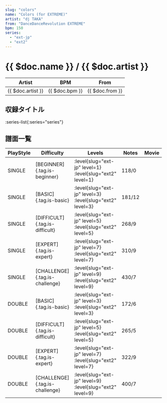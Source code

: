 ```yaml
---
slug: "colors"
name: "Colors (for EXTREME)"
artist: "dj TAKA"
from: "DanceDanceRevolution EXTREME"
bpm: 150
series:
  - "ext-jp"
  - "ext2"
---
```


# {{ $doc.name }} / {{ $doc.artist }}

|Artist|BPM|From|
|------|---|----|
|{{ $doc.artist }}|{{ $doc.bpm }}|{{ $doc.from }}|

## 収録タイトル

:series-list{:series="series"}

## 譜面一覧

|PlayStyle|Difficulty|Levels|Notes|Movie|
|---------|----------|------|-----|-----|
|SINGLE|[BEGINNER]{.tag.is-beginner}|:level{slug="ext-jp" level=1} :level{slug="ext2" level=1}|118/0||
|SINGLE|[BASIC]{.tag.is-basic}|:level{slug="ext-jp" level=3} :level{slug="ext2" level=3}|181/12||
|SINGLE|[DIFFICULT]{.tag.is-difficult}|:level{slug="ext-jp" level=5} :level{slug="ext2" level=5}|268/9||
|SINGLE|[EXPERT]{.tag.is-expert}|:level{slug="ext-jp" level=7} :level{slug="ext2" level=7}|310/9||
|SINGLE|[CHALLENGE]{.tag.is-challenge}|:level{slug="ext-jp" level=9} :level{slug="ext2" level=9}|430/7||
|DOUBLE|[BASIC]{.tag.is-basic}|:level{slug="ext-jp" level=3} :level{slug="ext2" level=3}|172/6||
|DOUBLE|[DIFFICULT]{.tag.is-difficult}|:level{slug="ext-jp" level=5} :level{slug="ext2" level=5}|265/5||
|DOUBLE|[EXPERT]{.tag.is-expert}|:level{slug="ext-jp" level=7} :level{slug="ext2" level=7}|322/9||
|DOUBLE|[CHALLENGE]{.tag.is-challenge}|:level{slug="ext-jp" level=9} :level{slug="ext2" level=9}|400/7||
